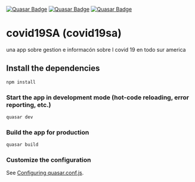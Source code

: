 [![Quasar Badge](https://img.shields.io/badge/Framework-Quasar-blue)](https://quasar.dev)
[![Quasar Badge](https://img.shields.io/github/forks/patrickmonteiro/quasar-apexcharts?style=social)](https://quasar.dev)
[![Quasar Badge](https://img.shields.io/github/stars/patrickmonteiro/quasar-apexcharts?style=social)](https://quasar.dev)

# covid19SA (covid19sa)

una app sobre gestion e informacón sobre l covid 19 en todo sur america

## Install the dependencies
```bash
npm install
```

### Start the app in development mode (hot-code reloading, error reporting, etc.)
```bash
quasar dev
```


### Build the app for production
```bash
quasar build
```

### Customize the configuration
See [Configuring quasar.conf.js](https://quasar.dev/quasar-cli/quasar-conf-js).
